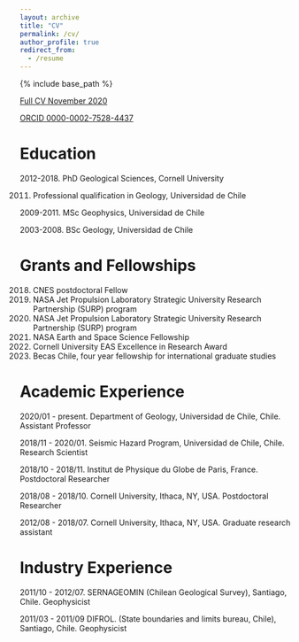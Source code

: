 ```yaml
---
layout: archive
title: "CV"
permalink: /cv/
author_profile: true
redirect_from:
  - /resume
---
```


{% include base_path %}

[Full CV November 2020](https://www.dropbox.com/s/ydylqf1xfjqx616/FranciscoDelgadoCV_tex_nov2020.pdf?dl=0)

[ORCID 0000-0002-7528-4437](https://orcid.org/0000-0002-7528-4437)

Education
======

2012-2018. PhD Geological Sciences, Cornell University

2011. Professional qualification in Geology, Universidad de Chile

2009-2011. MSc Geophysics, Universidad de Chile​

2003-2008. BSc Geology, Universidad de Chile
 
 
Grants and Fellowships
======

2018. CNES postdoctoral Fellow
2018. NASA Jet Propulsion Laboratory Strategic University Research Partnership (SURP) program
2017. NASA Jet Propulsion Laboratory Strategic University Research Partnership (SURP) program
2016. NASA Earth and Space Science Fellowship
2016. Cornell University EAS Excellence in Research Award
2012. Becas Chile, four year fellowship for international graduate studies

Academic Experience
======

2020/01 - present. Department of Geology, Universidad de Chile, Chile. 
Assistant Professor

2018/11 - 2020/01. Seismic Hazard Program, Universidad de Chile, Chile. 
Research Scientist

2018/10 - 2018/11. Institut de Physique du Globe de Paris, France. 
Postdoctoral Researcher

2018/08 - 2018/10. Cornell University, Ithaca, NY, USA.
Postdoctoral Researcher
 
2012/08 - 2018/07. Cornell University, Ithaca, NY, USA.
Graduate research assistant

Industry Experience
======

2011/10 - 2012/07. SERNAGEOMIN (Chilean Geological Survey), Santiago, Chile.
Geophysicist

2011/03 - 2011/09 DIFROL. (State boundaries and limits bureau, Chile), Santiago, Chile.
Geophysicist

